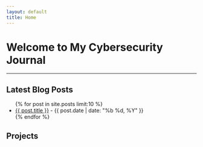 ```yaml
---
layout: default
title: Home
---
```


# Welcome to My Cybersecurity Journal

---

## Latest Blog Posts

<ul>
  {% for post in site.posts limit:10 %}
    <li>
      <a href="{{ post.url }}">{{ post.title }}</a> - {{ post.date | date: "%b %d, %Y" }}
    </li>
  {% endfor %}
</ul>


## Projects
